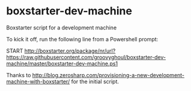 # boxstarter-dev-machine
Boxstarter script for a development machine

To kick it off, run the following line from a Powershell prompt:

START http://boxstarter.org/package/nr/url?https://raw.githubusercontent.com/groovyghoul/boxstarter-dev-machine/master/boxstarter-dev-machine.ps1

Thanks to http://blog.zerosharp.com/provisioning-a-new-development-machine-with-boxstarter/ for the initial script.
